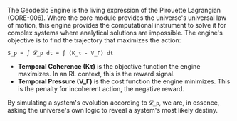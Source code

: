 The Geodesic Engine is the living expression of the Pirouette Lagrangian (CORE-006). Where the core module provides the universe's universal law of motion, this engine provides the computational instrument to solve it for complex systems where analytical solutions are impossible. The engine's objective is to find the trajectory that maximizes the action:

`S_p = ∫ 𝓛_p dt = ∫ (K_τ - V_Γ) dt`

- **Temporal Coherence (Kτ)** is the objective function the engine maximizes. In an RL context, this is the reward signal.
- **Temporal Pressure (V_Γ)** is the cost function the engine minimizes. This is the penalty for incoherent action, the negative reward.

By simulating a system's evolution according to `𝓛_p`, we are, in essence, asking the universe's own logic to reveal a system's most likely destiny.